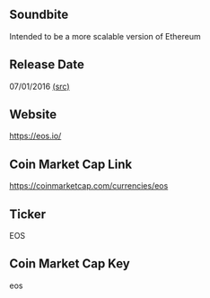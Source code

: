 ## Soundbite

Intended to be a more scalable version of Ethereum

## Release Date

07/01/2016 [(src)](https://coinmarketcap.com/currencies/eos)

## Website

https://eos.io/

## Coin Market Cap Link

https://coinmarketcap.com/currencies/eos

## Ticker

EOS

## Coin Market Cap Key

eos

